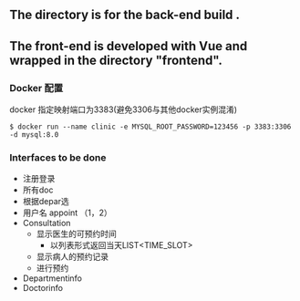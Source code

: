 ## The directory is for the back-end build .

## The front-end is developed with Vue and wrapped in the directory "frontend".

### Docker 配置
docker 指定映射端口为3383(避免3306与其他docker实例混淆)
```
$ docker run --name clinic -e MYSQL_ROOT_PASSWORD=123456 -p 3383:3306 -d mysql:8.0 
```

### Interfaces to be done
* 注册登录
* 所有doc
* 根据depar选
* 用户名 appoint （1，2）
* Consultation
  * 显示医生的可预约时间
    * 以列表形式返回当天LIST<TIME_SLOT>
  * 显示病人的预约记录
  * 进行预约
* Departmentinfo
* Doctorinfo
